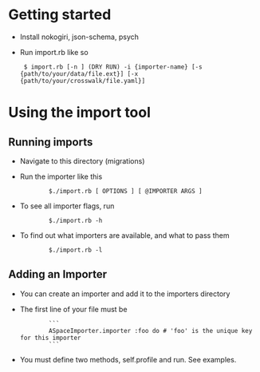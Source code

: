 # Getting started

  * Install nokogiri, json-schema, psych

  * Run import.rb like so
  
         $ import.rb [-n ] (DRY RUN) -i {importer-name} [-s {path/to/your/data/file.ext}] [-x {path/to/your/crosswalk/file.yaml}]

# Using the import tool

## Running imports

  * Navigate to this directory (migrations)

  * Run the importer like this
		
				$./import.rb [ OPTIONS ] [ @IMPORTER ARGS ]

  * To see all importer flags, run
				
				$./import.rb -h

  * To find out what importers are available, and what to pass them
	
				$./import.rb -l
				
## Adding an Importer

  * You can create an importer and add it to the importers directory
	
  * The first line of your file must be
	
				```
				ASpaceImporter.importer :foo do # 'foo' is the unique key for this importer
				```
  * You must define two methods, self.profile and run. See examples.
	


